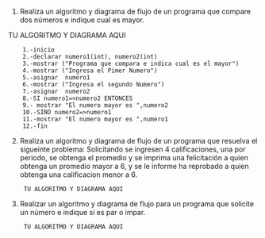 1. Realiza un algoritmo y diagrama de flujo de un programa que compare dos números e indique cual es mayor.
  
  TU ALGORITMO Y DIAGRAMA AQUI
  
  		1.-inicio
		2.-declarar numero1(int), numero2(int)
		3.-mostrar ("Programa que compara e indica cual es el mayor")
		4.-mostrar ("Ingresa el Pimer Numero")
		5.-asignar	numero1
		6.-mostrar ("Ingresa el segundo Numero")
		7.-asignar	numero2
		8.-SI numero1=<numero2 ENTONCES
		9.-	mostrar "El numero mayor es ",numero2
		10.-SINO numero2=>numero1 
		11.-mostrar "El numero mayor es ",numero1
		12.-fin

 
  
  
  
  
  
  
2. Realiza un algoritmo y diagrama de flujo de un programa que resuelva el sigueinte problema: Solicitando se ingresen 4 calificaciones, una por periodo, se obtenga el promedio y se imprima una felicitación a quien obtenga un promedio mayor a 6, y se le informe ha reprobado a quien obtenga una calificacion menor a 6.

        TU ALGORITMO Y DIAGRAMA AQUI

3. Realizar un algoritmo y diagrama de flujo para un programa que solicite un número e indique si es par o impar.

        TU ALGORITMO Y DIAGRAMA AQUI
